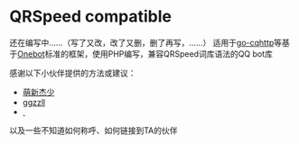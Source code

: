 # QRSpeed compatible

还在编写中……（写了又改，改了又删，删了再写，……）
适用于[go-cqhttp](https://github.com/Mrs4s/go-cqhttp)等基于[Onebot](https://github.com/botuniverse/onebot)标准的框架，使用PHP编写，兼容QRSpeed词库语法的QQ bot库

感谢以下小伙伴提供的方法或建议：

- [萌新杰少](https://github.com/1250422131)
- [ggzzll](https://github.com/ggzzll)
- [ ]()

以及一些不知道如何称呼、如何链接到TA的伙伴

